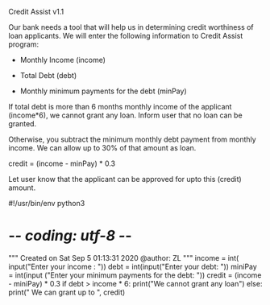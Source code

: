 Credit Assist v1.1

Our bank needs a tool that will help us in determining credit worthiness of loan applicants. We will enter the following information to Credit Assist program:

- Monthly Income (income)

- Total Debt (debt)

- Monthly minimum payments for the debt (minPay)

If total debt is more than 6 months monthly income of the applicant (income*6), we cannot grant any loan. Inform user that no loan can be granted. 

Otherwise, you subtract the minimum monthly debt payment from monthly income. We can allow up to 30% of that amount as loan. 

credit = (income - minPay) * 0.3

Let user know that the applicant can be approved for upto this (credit) amount. 



#!/usr/bin/env python3
# -*- coding: utf-8 -*-
"""
Created on Sat Sep 5 01:13:31 2020
@author: ZL
"""
income = int( input("Enter your income : "))
debt = int(input("Enter your debt: "))
miniPay = int(input ("Enter your minimum payments for the debt: "))
credit = (income - miniPay) * 0.3
if debt > income * 6:
print("We cannot grant any loan")
else:
print(" We can grant up to ", credit)
